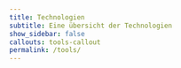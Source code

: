 ```yaml
---
title: Technologien
subtitle: Eine übersicht der Technologien
show_sidebar: false
callouts: tools-callout
permalink: /tools/
---
```

